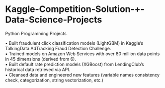 # Kaggle-Competition-Solution-+-Data-Science-Projects
Python Programming Projects

▪ Built fraudulent click classification models (LightGBM) in Kaggle’s TalkingData AdTracking Fraud Detection Challenge. <br />
▪ Trained models on Amazon Web Services with over 80 million data points in 45 dimensions (derived from 6). <br />
▪ Built default rate prediction models (XGBoost) from LendingClub’s historical data retrieved via API. <br />
▪ Cleansed data and engineered new features (variable names consistency check, categorization, string vectorization, etc.)
